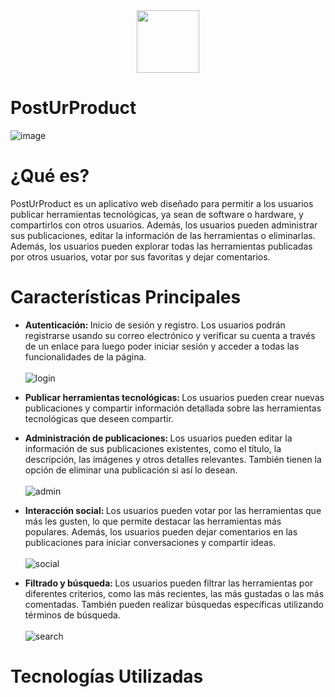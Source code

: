 
<div align="center">
  <img src="https://github.com/acarov1407/PostUrProduct/assets/118088808/8d05ad74-1938-4ab7-9fd8-0327e121b320" width="100" height="auto"/>
</div>

# PostUrProduct
![image](https://github.com/acarov1407/PostUrProduct/assets/118088808/2cab7c25-9668-4396-bc4e-8224d963a22a)

# ¿Qué es?
PostUrProduct es un aplicativo web diseñado para permitir a los usuarios publicar herramientas tecnológicas, ya sean de software o hardware, y compartirlos con otros usuarios. Además, los usuarios pueden administrar sus publicaciones, editar la información de las herramientas o eliminarlas. Además, los usuarios pueden explorar todas las herramientas publicadas por otros usuarios, votar por sus favoritas y dejar comentarios.

# Características Principales
- <strong>Autenticación: </strong> Inicio de sesión y registro. Los usuarios podrán registrarse usando su correo electrónico y verificar su cuenta a través de un enlace para luego poder iniciar sesión y acceder a todas las funcionalidades de la página.
<br></br>
![login](https://github.com/acarov1407/PostUrProduct/assets/118088808/1e74320b-8e84-4e6e-b66b-8effc7a03d31)

- <strong>Publicar herramientas tecnológicas: </strong> Los usuarios pueden crear nuevas publicaciones y compartir información detallada sobre las herramientas tecnológicas que deseen compartir.

- <strong>Administración de publicaciones: </strong> Los usuarios pueden editar la información de sus publicaciones existentes, como el título, la descripción, las imágenes y otros detalles relevantes. También tienen la opción de eliminar una publicación si así lo desean.
<br></br>
![admin](https://github.com/acarov1407/PostUrProduct/assets/118088808/0067d5f5-6699-4653-b6ae-70eda92f1bab)


- <strong> Interacción social: </strong> Los usuarios pueden votar por las herramientas que más les gusten, lo que permite destacar las herramientas más populares. Además, los usuarios pueden dejar comentarios en las publicaciones para iniciar conversaciones y compartir ideas.
<br></br>
![social](https://github.com/acarov1407/PostUrProduct/assets/118088808/a654a0e2-8868-4e9a-a538-8d5c0012c4a0)

- <strong>Filtrado y búsqueda: </strong> Los usuarios pueden filtrar las herramientas por diferentes criterios, como las más recientes, las más gustadas o las más comentadas. También pueden realizar búsquedas específicas utilizando términos de búsqueda.
<br></br>
![search](https://github.com/acarov1407/PostUrProduct/assets/118088808/f3c87f7e-c01c-44a3-bcad-77c8abaada53)

# Tecnologías Utilizadas
